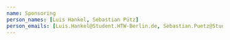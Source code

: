 ```yaml
---
name: Sponsoring
person_names: [Luis Hankel, Sebastian Pütz]
person_emails: [Luis.Hankel@Student.HTW-Berlin.de, Sebastian.Puetz@Student.HTW-Berlin.de]
---
```

